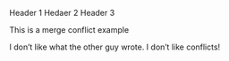 Header 1
Hedaer 2
Header 3

This is a merge conflict example

I don’t like what the other guy wrote. I don’t like conflicts!

